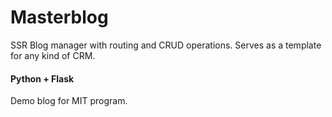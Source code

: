 # Masterblog
SSR Blog manager with routing and CRUD operations.
Serves as a template for any kind of CRM.

#### Python + Flask

Demo blog for MIT program.


